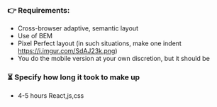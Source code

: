 ### 👉 Requirements: 
- Cross-browser adaptive, semantic layout 
- Use of BEM 
- Pixel Perfect layout (in such situations, make one indent https://i.imgur.com/SdAJ23k.png) 
- You do the mobile version at your own discretion, but it should be 
### ⏳ Specify how long it took to make up 
- 4-5 hours React,js,css